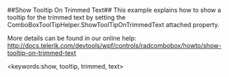 ##Show Tooltip On Trimmed Text##
This example explains how to show a tooltip for the trimmed text by setting the ComboBoxToolTipHelper.ShowToolTipOnTrimmedText attached property.

More details can be found in our online help:
http://docs.telerik.com/devtools/wpf/controls/radcombobox/howto/show-tooltip-on-trimmed-text

<keywords:show, tooltip, trimmed, text>